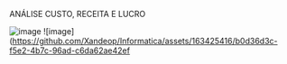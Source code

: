ANÁLISE CUSTO, RECEITA E LUCRO

![image](https://github.com/Xandeop/Informatica/assets/163425416/6b7170f8-7b31-4a33-aec0-13bf875504c2) ![image](https://github.com/Xandeop/Informatica/assets/163425416/b0d36d3c-f5e2-4b7c-96ad-c6da62ae42ef





